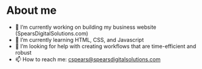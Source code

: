 # About me

- 🔭 I’m currently working on building my business website (SpearsDigitalSolutions.com)
- 🌱 I’m currently learning HTML, CSS, and Javascript
- 🤔 I’m looking for help with creating workflows that are time-efficient and robust
- 📫 How to reach me: cspears@spearsdigitalsolutions.com
